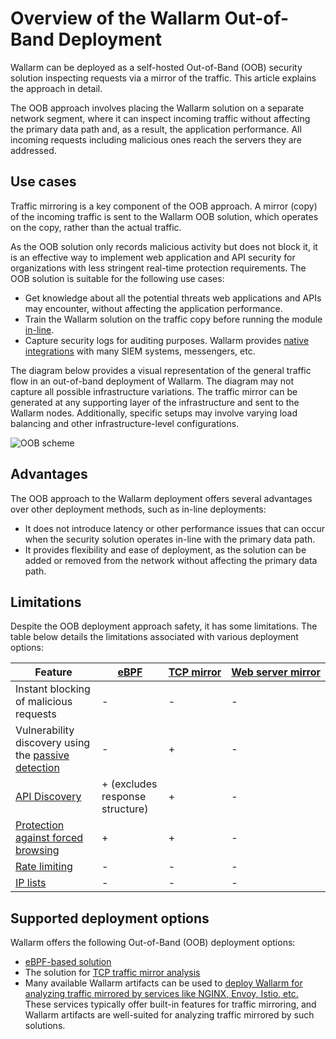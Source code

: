 # Overview of the Wallarm Out-of-Band Deployment

Wallarm can be deployed as a self-hosted Out-of-Band (OOB) security solution inspecting requests via a mirror of the traffic. This article explains the approach in detail.

The OOB approach involves placing the Wallarm solution on a separate network segment, where it can inspect incoming traffic without affecting the primary data path and, as a result, the application performance. All incoming requests including malicious ones reach the servers they are addressed.

## Use cases

Traffic mirroring is a key component of the OOB approach. A mirror (copy) of the incoming traffic is sent to the Wallarm OOB solution, which operates on the copy, rather than the actual traffic.

As the OOB solution only records malicious activity but does not block it, it is an effective way to implement web application and API security for organizations with less stringent real-time protection requirements. The OOB solution is suitable for the following use cases:

* Get knowledge about all the potential threats web applications and APIs may encounter, without affecting the application performance.
* Train the Wallarm solution on the traffic copy before running the module [in-line](../inline/overview.md).
* Capture security logs for auditing purposes. Wallarm provides [native integrations](../../user-guides/settings/integrations/integrations-intro.md) with many SIEM systems, messengers, etc.

The diagram below provides a visual representation of the general traffic flow in an out-of-band deployment of Wallarm. The diagram may not capture all possible infrastructure variations. The traffic mirror can be generated at any supporting layer of the infrastructure and sent to the Wallarm nodes. Additionally, specific setups may involve varying load balancing and other infrastructure-level configurations.

![OOB scheme](../../images/waf-installation/oob/wallarm-oob-deployment-scheme.png)

## Advantages

The OOB approach to the Wallarm deployment offers several advantages over other deployment methods, such as in-line deployments:

* It does not introduce latency or other performance issues that can occur when the security solution operates in-line with the primary data path. 
* It provides flexibility and ease of deployment, as the solution can be added or removed from the network without affecting the primary data path.

## Limitations

Despite the OOB deployment approach safety, it has some limitations. The table below details the limitations associated with various deployment options:

| Feature | [eBPF](ebpf/deployment.md) | [TCP mirror](tcp-traffic-mirror/deployment.md) | [Web server mirror](web-server-mirroring/overview.md) |
| --- | --- | --- | --- | 
| Instant blocking of malicious requests | - | - | - |
| Vulnerability discovery using the [passive detection](../../about-wallarm/detecting-vulnerabilities.md#passive-detection) | - | + | - |
| [API Discovery](../../api-discovery/overview.md) | + (excludes response structure) | + | - |
| [Protection against forced browsing](../../admin-en/configuration-guides/protecting-against-bruteforce.md) | + | + | - |
| [Rate limiting](../../user-guides/rules/rate-limiting.md) | - | - | - |
| [IP lists](../../user-guides/ip-lists/overview.md) | - | - | - |

## Supported deployment options

Wallarm offers the following Out-of-Band (OOB) deployment options:

* [eBPF-based solution](ebpf/deployment.md)
* The solution for [TCP traffic mirror analysis](tcp-traffic-mirror/deployment.md)
* Many available Wallarm artifacts can be used to [deploy Wallarm for analyzing traffic mirrored by services like NGINX, Envoy, Istio, etc.](web-server-mirroring/overview.md) These services typically offer built-in features for traffic mirroring, and Wallarm artifacts are well-suited for analyzing traffic mirrored by such solutions.
